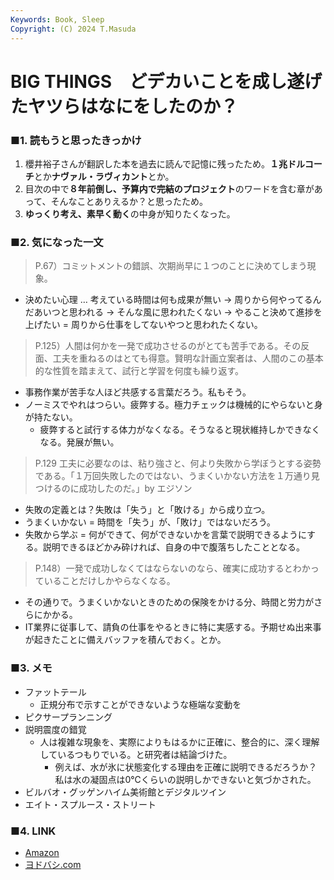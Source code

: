 ```yaml
---
Keywords: Book, Sleep
Copyright: (C) 2024 T.Masuda
---
```


#  BIG THINGS　どデカいことを成し遂げたヤツらはなにをしたのか？ 

### ■1. 読もうと思ったきっかけ

1. 櫻井裕子さんが翻訳した本を過去に読んで記憶に残ったため。**１兆ドルコーチ**とか**ナヴァル・ラヴィカント**とか。
2. 目次の中で**８年前倒し、予算内で完結のプロジェクト**のワードを含む章があって、そんなことありえるか？と思ったため。
3. **ゆっくり考え、素早く動く**の中身が知りたくなった。

### ■2. 気になった一文


> P.67）コミットメントの錯誤、次期尚早に１つのことに決めてしまう現象。
> 
* 決めたい心理 … 考えている時間は何も成果が無い → 周りから何やってるんだあいつと思われる → そんな風に思われたくない → やること決めて進捗を上げたい = 周りから仕事をしてないやつと思われたくない。

> P.125）人間は何かを一発で成功させるのがとても苦手である。その反面、工夫を重ねるのはとても得意。賢明な計画立案者は、人間のこの基本的な性質を踏まえて、試行と学習を何度も繰り返す。

* 事務作業が苦手な人ほど共感する言葉だろう。私もそう。
* ノーミスでやれはつらい。疲弊する。極力チェックは機械的にやらないと身が持たない。
  * 疲弊すると試行する体力がなくなる。そうなると現状維持しかできなくなる。発展が無い。

> P.129 工夫に必要なのは、粘り強さと、何より失敗から学ぼうとする姿勢である。「１万回失敗したのではない、うまくいかない方法を１万通り見つけるのに成功したのだ。」by エジソン

* 失敗の定義とは？失敗は「失う」と「敗ける」から成り立つ。
* うまくいかない = 時間を「失う」が、「敗け」ではないだろう。
* 失敗から学ぶ = 何ができて、何ができないかを言葉で説明できるようにする。説明できるほどかみ砕ければ、自身の中で腹落ちしたこととなる。

> P.148）一発で成功しなくてはならないのなら、確実に成功するとわかっていることだけしかやらなくなる。

* その通りで。うまくいかないときのための保険をかける分、時間と労力がさらにかかる。
* IT業界に従事して、請負の仕事をやるときに特に実感する。予期せぬ出来事が起きたことに備えバッファを積んでおく。とか。


### ■3. メモ
* ファットテール
  * 正規分布で示すことができないような極端な変動を
* ピクサープランニング
* 説明震度の錯覚
  * 人は複雑な現象を、実際によりもはるかに正確に、整合的に、深く理解しているつもりでいる。と研究者は結論づけた。
    * 例えば、水が氷に状態変化する理由を正確に説明できるだろうか？私は水の凝固点は0℃くらいの説明しかできないと気づかされた。
* ビルバオ・グッゲンハイム美術館とデジタルツイン
* エイト・スプルース・ストリート

### ■4. LINK
* [Amazon](https://www.amazon.co.jp/BIG-THINGS-%E3%81%A9%E3%83%87%E3%82%AB%E3%81%84%E3%81%93%E3%81%A8%E3%82%92%E6%88%90%E3%81%97%E9%81%82%E3%81%92%E3%81%9F%E3%83%A4%E3%83%84%E3%82%89%E3%81%AF%E3%81%AA%E3%81%AB%E3%82%92%E3%81%97%E3%81%9F%E3%81%AE%E3%81%8B%EF%BC%9F-%E3%83%99%E3%83%B3%E3%83%88%E3%83%BB%E3%83%95%E3%83%AA%E3%82%A6%E3%83%93%E3%83%A4-ebook/dp/B0D143YRBP?ref_=ast_author_dp&dib=eyJ2IjoiMSJ9.IrsAaToyLm2HkmyMLJo2gh5q8BG_rA7GDkuYs-qMsOfdJDC1SdKpWyjkxFfbHzczI4GLsCPFOtpG--jY-ZQOIQfVfhkQ3xX0KiImwc4zUPph8HhJXvDgr8UvM-gMQKA-xwbHkM0_OOJqUOmBS00H1NvKSSz1diMK0X6wam01fYqf0d5ZYwHFkGDpn4zbiTEfIYkszfmVraSIX-Eo4zsZCcmeXSJrn9rIpuKVCDScOok.7H4xfOwpd_-_dLJyN5t6CoyPFu28KMgnKaR708AFnmk&dib_tag=AUTHOR)
* [ヨドバシ.com](https://www.yodobashi.com/product/100000009003816786/)
